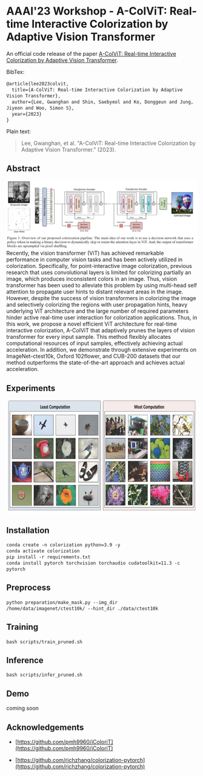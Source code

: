 # AAAI'23 Workshop - A-ColViT: Real-time Interactive Colorization by Adaptive Vision Transformer

An official code release of the paper [A-ColViT: Real-time Interactive Colorization by Adaptive Vision Transformer](https://dl.acm.org/doi/10.1145/3511808.3557225).

BibTex:
```plain
@article{lee2023colvit,
  title={A-ColViT: Real-time Interactive Colorization by Adaptive Vision Transformer},
  author={Lee, Gwanghan and Shin, Saebyeol and Ko, Donggeun and Jung, Jiyeon and Woo, Simon S},
  year={2023}
}
```

Plain text:
<blockquote>
Lee, Gwanghan, et al. "A-ColViT: Real-time Interactive Colorization by Adaptive Vision Transformer." (2023).
</blockquote>

## Abstract
<img src="./fig/overview.PNG"> 
Recently, the vision transformer (ViT) has achieved remarkable performance in computer vision tasks and has been actively utilized in colorization. Specifically, for point-interactive image colorization, previous research that uses convolutional layers is limited for colorizing partially an image, which produces inconsistent colors in an image. Thus, vision transformer has been used to alleviate this problem by using multi-head self attention to propagate user hints to distant relevant areas in the image. However, despite the success of vision transformers in colorizing the image and selectively colorizing the regions with user propagation hints, heavy underlying ViT architecture and the large number of required parameters hinder active real-time user interaction for colorization applications. Thus, in this work, we propose a novel efficient ViT architecture for real-time interactive colorization, A-ColViT that adaptively prunes the layers of vision transformer for every input sample. This method flexibly allocates computational resources of input samples, effectively achieving actual acceleration. In addition, we demonstrate through extensive experiments on ImageNet-ctest10k, Oxford 102flower, and CUB-200 datasets that our method outperforms the state-of-the-art approach and achieves actual acceleration.


## Experiments
<img src="./fig/experiments.PNG" width = "750" height = "300">


## Installation

```
conda create -n colorization python=3.9 -y
conda activate colorization
pip install -r requirements.txt
conda install pytorch torchvision torchaudio cudatoolkit=11.3 -c pytorch
```

## Preprocess
```
python preparation/make_mask.py --img_dir /home/data/imagenet/ctest10k/ --hint_dir ./data/ctest10k
```

## Training

```
bash scripts/train_pruned.sh
```


## Inference

```
bash scripts/infer_pruned.sh
```

## Demo
coming soon


## Acknowledgements
* [https://github.com/pmh9960/iColoriT](https://github.com/pmh9960/iColoriT)

* [https://github.com/richzhang/colorization-pytorch](https://github.com/richzhang/colorization-pytorch)
